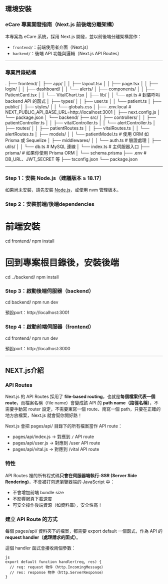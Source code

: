 ## 環境安裝

### eCare 專案開發指南（Next.js 前後端分離架構）

本專案為 eCare 系統，採用 Next.js 開發，並以前後端分離架構實作：

- `frontend/`：前端使用者介面（Next.js）
- `backend/`：後端 API 功能與邏輯（Next.js API Routes）

---

### 專案目錄結構
.
├── frontend/
│   ├── app/
│   │   ├── layout.tsx
│   │   ├── page.tsx
│   │   ├── login/
│   │   ├── dashboard/
│   │   └── alerts/
│   ├── components/
│   │   ├── PatientCard.tsx
│   │   └── VitalChart.tsx
│   ├── lib/
│   │   └── api.ts               # 封裝呼叫 backend API 的函式
│   ├── types/
│   │   ├── user.ts
│   │   └── patient.ts
│   ├── public/
│   ├── styles/
│   │   └── globals.css
│   ├── .env.local               # NEXT_PUBLIC_API_BASE_URL=http://localhost:3001
│   ├── next.config.js
│   └── package.json
│
└── backend/
    ├── src/
    │   ├── controllers/
    │   │   ├── patientController.ts
    │   │   ├── vitalController.ts
    │   │   └── alertController.ts
    │   ├── routes/
    │   │   ├── patientRoutes.ts
    │   │   ├── vitalRoutes.ts
    │   │   └── alertRoutes.ts
    │   ├── models/
    │   │   └── patientModel.ts  # 使用 ORM 如 Prisma 或 Sequelize
    │   ├── middlewares/
    │   │   └── auth.ts          # 驗證處理
    │   ├── utils/
    │   │   └── db.ts            # MySQL 連線
    │   └── index.ts             # 主伺服器入口
    ├── prisma/                  # 如果你使用 Prisma ORM
    │   └── schema.prisma
    ├── .env                     # DB_URL、JWT_SECRET 等
    ├── tsconfig.json
    └── package.json


---

### Step 1：安裝 Node.js（建議版本 ≥ 18.17）

如果尚未安裝，請先安裝 [Node.js](https://nodejs.org/)，或使用 nvm 管理版本。

### Step 2：安裝前端/後端dependencies

# 前端安裝

cd frontend/
npm install

# 回到專案根目錄後，安裝後端

cd ../backend/
npm install

### Step 3：啟動後端伺服器（backend）

cd backend/
npm run dev

預設port：http://localhost:3001

### Step 4：啟動前端伺服器（frontend）

cd frontend/
npm run dev

預設port：http://localhost:3000

---

## NEXT.js介紹

### API Routes

Next.js 的 API Routes 採用了 **file-based routing**，也就是**每個檔案代表一個 route**，而檔案名稱（file name）會變成該 API 的 **path name（路徑名稱）**，不需要手動寫 router 設定，不需要東寫一個 route、南寫一個 path，只要在正確的地方放檔案，Next.js 就會幫你開好路！

Next.js 會把 pages/api/ 目錄下的所有檔案當作 API route：

- pages/api/index.js → 對應到 `/` API route
- pages/api/user.js → 對應到 /user API route
- pages/api/vital.js → 對應到 /vital API route

### 特性

API Routes 裡的所有程式碼**只會在伺服器端執行-SSR (Server Side Rendering)**，不會被打包進瀏覽器端的 JavaScript 中：

- 不會增加前端 bundle size
- 不影響網頁下載速度
- 可安全操作後端資源（如資料庫），安全性高！

### 建立 API Route 的方式

每個 pages/api/ 資料夾下的檔案，都需要 export default 一個函式，作為 API 的 **request handler（處理請求的函式）**。

這個 handler 函式會接收兩個參數：

```
js
export default function handler(req, res) {
  // req: request 物件（http.IncomingMessage）
  // res: response 物件（http.ServerResponse）
}

```